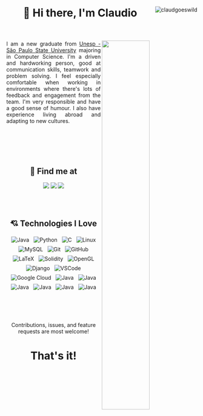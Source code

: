 <body>
    <header>
        <img align="right" src="https://komarev.com/ghpvc/?username=claudgoeswild" alt="claudgoeswild" />
        <h1 align="center">
            👋 Hi there, I'm Claudio
        </h1>
    </header>
    <section>
<!--         <img align="right" width="50%"  src="https://github-readme-stats.vercel.app/api?username=claudgoeswild&show_icons=true&theme=tokyonight"/> -->
        <img align="right" width="50%" src="https://github-readme-stats.vercel.app/api/top-langs/?username=claudgoeswild&hide=TeX&layout=compact"/>
        <p align="justify">
            I am a new graduate from <a href="https://www.international.unesp.br/"target="_blank">Unesp - São Paulo State University</a> majoring in Computer Science. I'm a driven and hardworking person, good at communication skills, teamwork and problem solving. I feel especially comfortable when working in environments where there's lots of feedback and engagement from the team. I'm very responsible and have a good sense of humour. I also have experience living abroad and adapting to new cultures.
        </p> 
    </section>
    <section>
        <br/><br/><br/><br/>
        <h2 align="center">
            🤝 Find me at
        </h2>
        <p align="center">
            <a href="https://www.linkedin.com/in/claudio-henrique-gramulha-07856b230/" target="_blank"><img src="https://img.shields.io/badge/LinkedIn-0077B5?style=for-the-badge&logo=linkedin&logoColor=white" target="_blank"></a> 
            <a href = "mailto:claud.gramulha@gmail.com"><img src="https://img.shields.io/badge/Gmail-D14836?style=for-the-badge&logo=gmail&logoColor=white" target="_blank"></a>
            <a href="https://discordapp.com/users/208326816165920768" target="_blank"><img src="https://img.shields.io/badge/Discord-5865F2?style=for-the-badge&logo=discord&logoColor=white" target="_blank"></a>
        </p>
    </section>
    <section>
        <br/><br/>
        <h2 align="center">
            💘 Technologies I Love
        </h2>
        <p align="center">
            <img src="https://img.shields.io/badge/Java-ED8B00?style=for-the-badge&logo=java&logoColor=white" alt="Java" style="vertical-align:top; margin:4px">
            <img src="https://img.shields.io/badge/Python-FFD43B?style=for-the-badge&logo=python&logoColor=blue" alt="Python" style="vertical-align:top; margin:4px">
            <img src="https://img.shields.io/badge/C-00599C?style=for-the-badge&logo=c&logoColor=white" alt="C" style="vertical-align:top; margin:4px">
            <img src="https://img.shields.io/badge/Linux-FCC624?style=for-the-badge&logo=linux&logoColor=black" alt="Linux" style="vertical-align:top; margin:4px">
            <img src="https://img.shields.io/badge/MySQL-005C84?style=for-the-badge&logo=mysql&logoColor=white" alt="MySQL" style="vertical-align:top; margin:4px">
            <img src="https://img.shields.io/badge/GIT-E44C30?style=for-the-badge&logo=git&logoColor=white" alt="Git" style="vertical-align:top; margin:4px">
            <img src="https://img.shields.io/badge/GitHub-100000?style=for-the-badge&logo=github&logoColor=white" alt="GitHub" style="vertical-align:top; margin:4px">
            <img src="https://img.shields.io/badge/LaTeX-47A141?style=for-the-badge&logo=LaTeX&logoColor=white" alt="LaTeX" style="vertical-align:top; margin:4px">
            <img src="https://img.shields.io/badge/Solidity-e6e6e6?style=for-the-badge&logo=solidity&logoColor=black" alt="Solidity" style="vertical-align:top; margin:4px">
            <img src="https://img.shields.io/badge/OpenGL-FFFFFF?style=for-the-badge&logo=opengl" alt="OpenGL" style="vertical-align:top; margin:4px">
            <img src="https://img.shields.io/badge/Django-092E20?style=for-the-badge&logo=django&logoColor=green" alt="Django" style="vertical-align:top; margin:4px">
            <img src="https://img.shields.io/badge/Visual_Studio_Code-0078D4?style=for-the-badge&logo=visual%20studio%20code&logoColor=white" alt="VSCode" style="vertical-align:top; margin:4px">
            <img src="https://img.shields.io/badge/Google_Cloud-4285F4?style=for-the-badge&logo=google-cloud&logoColor=white" alt="Google Cloud" style="vertical-align:top; margin:4px">
            <img src="https://img.shields.io/badge/html5-%23E34F26.svg?style=for-the-badge&logo=html5&logoColor=white" alt="Java" style="vertical-align:top; margin:4px">
            <img src="https://img.shields.io/badge/css3-%231572B6.svg?style=for-the-badge&logo=css3&logoColor=white" alt="Java" style="vertical-align:top; margin:4px">
            <img src="https://img.shields.io/badge/javascript-%23323330.svg?style=for-the-badge&logo=javascript&logoColor=%23F7DF1E" alt="Java" style="vertical-align:top; margin:4px">
            <img src="https://img.shields.io/badge/react-%2320232a.svg?style=for-the-badge&logo=react&logoColor=%2361DAFB" alt="Java" style="vertical-align:top; margin:4px">
            <img src="https://img.shields.io/badge/react_native-%2320232a.svg?style=for-the-badge&logo=react&logoColor=%2361DAFB" alt="Java" style="vertical-align:top; margin:4px">
            <img src="https://img.shields.io/badge/node.js-6DA55F?style=for-the-badge&logo=node.js&logoColor=white" alt="Java" style="vertical-align:top; margin:4px">
        </p>
    </section>
    <section>
        <br/><br/><br/>
        <p align="center">
            Contributions, issues, and feature requests are most welcome!
        </p>
    </section>
    <header>
        <h1 align="center">
            That's it!
        </h1>
    </header>

</body>
